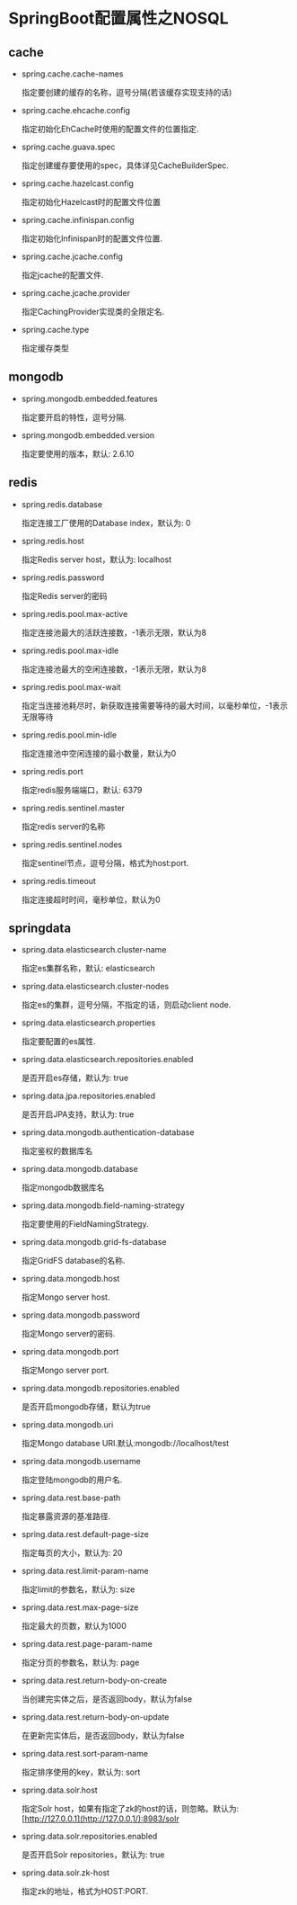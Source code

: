 # SpringBoot配置属性之NOSQL  
  
## cache  
  
- spring.cache.cache-names  
  指定要创建的缓存的名称，逗号分隔(若该缓存实现支持的话)  
- spring.cache.ehcache.config  
  指定初始化EhCache时使用的配置文件的位置指定.  
- spring.cache.guava.spec  
  指定创建缓存要使用的spec，具体详见CacheBuilderSpec.  
- spring.cache.hazelcast.config  
  指定初始化Hazelcast时的配置文件位置  
- spring.cache.infinispan.config  
  指定初始化Infinispan时的配置文件位置.  
- spring.cache.jcache.config  
  指定jcache的配置文件.  
- spring.cache.jcache.provider  
  指定CachingProvider实现类的全限定名.  
- spring.cache.type  
  指定缓存类型  
  
## mongodb  
  
- spring.mongodb.embedded.features  
  指定要开启的特性，逗号分隔.  
- spring.mongodb.embedded.version  
  指定要使用的版本，默认: 2.6.10  
  
## redis  
  
- spring.redis.database  
  指定连接工厂使用的Database index，默认为: 0  
- spring.redis.host  
  指定Redis server host，默认为: localhost  
- spring.redis.password  
  指定Redis server的密码  
- spring.redis.pool.max-active  
  指定连接池最大的活跃连接数，-1表示无限，默认为8  
- spring.redis.pool.max-idle  
  指定连接池最大的空闲连接数，-1表示无限，默认为8  
- spring.redis.pool.max-wait  
  指定当连接池耗尽时，新获取连接需要等待的最大时间，以毫秒单位，-1表示无限等待  
- spring.redis.pool.min-idle  
  指定连接池中空闲连接的最小数量，默认为0  
- spring.redis.port  
  指定redis服务端端口，默认: 6379  
- spring.redis.sentinel.master  
  指定redis server的名称  
- spring.redis.sentinel.nodes  
  指定sentinel节点，逗号分隔，格式为host:port.  
- spring.redis.timeout  
  指定连接超时时间，毫秒单位，默认为0  
  
## springdata  
  
- spring.data.elasticsearch.cluster-name  
  指定es集群名称，默认: elasticsearch  
- spring.data.elasticsearch.cluster-nodes  
  指定es的集群，逗号分隔，不指定的话，则启动client node.  
- spring.data.elasticsearch.properties  
  指定要配置的es属性.  
- spring.data.elasticsearch.repositories.enabled  
  是否开启es存储，默认为: true  
- spring.data.jpa.repositories.enabled  
  是否开启JPA支持，默认为: true  
- spring.data.mongodb.authentication-database  
  指定鉴权的数据库名  
- spring.data.mongodb.database  
  指定mongodb数据库名  
- spring.data.mongodb.field-naming-strategy  
  指定要使用的FieldNamingStrategy.  
- spring.data.mongodb.grid-fs-database  
  指定GridFS database的名称.  
- spring.data.mongodb.host  
  指定Mongo server host.  
- spring.data.mongodb.password  
  指定Mongo server的密码.  
- spring.data.mongodb.port  
  指定Mongo server port.  
- spring.data.mongodb.repositories.enabled  
  是否开启mongodb存储，默认为true  
- spring.data.mongodb.uri  
  指定Mongo database URI.默认:mongodb://localhost/test  
- spring.data.mongodb.username  
  指定登陆mongodb的用户名.  
- spring.data.rest.base-path  
  指定暴露资源的基准路径.  
- spring.data.rest.default-page-size  
  指定每页的大小，默认为: 20  
- spring.data.rest.limit-param-name  
  指定limit的参数名，默认为: size  
- spring.data.rest.max-page-size  
  指定最大的页数，默认为1000  
- spring.data.rest.page-param-name  
  指定分页的参数名，默认为: page  
- spring.data.rest.return-body-on-create  
  当创建完实体之后，是否返回body，默认为false  
- spring.data.rest.return-body-on-update  
  在更新完实体后，是否返回body，默认为false  
- spring.data.rest.sort-param-name  
  指定排序使用的key，默认为: sort  
- spring.data.solr.host  
  指定Solr host，如果有指定了zk的host的话，则忽略。默认为: [http://127.0.0.1](http://127.0.0.1/):8983/solr  
- spring.data.solr.repositories.enabled  
  是否开启Solr repositories，默认为: true  
- spring.data.solr.zk-host  
  指定zk的地址，格式为HOST:PORT.